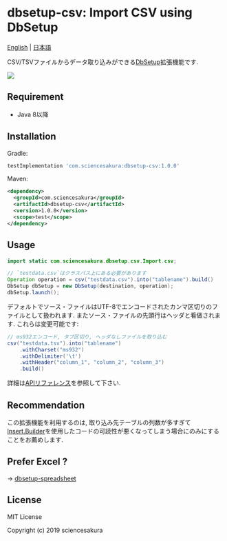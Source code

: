 # dbsetup-csv: Import CSV using DbSetup

[English](README.md) | [日本語](README.ja.md)

CSV/TSVファイルからデータ取り込みができる[DbSetup](http://dbsetup.ninja-squad.com/)拡張機能です.

![](https://github.com/sciencesakura/dbsetup-csv/workflows/build%20%26%20test/badge.svg)

## Requirement

* Java 8以降

## Installation

Gradle:

```groovy
testImplementation 'com.sciencesakura:dbsetup-csv:1.0.0'
```

Maven:

```xml
<dependency>
  <groupId>com.sciencesakura</groupId>
  <artifactId>dbsetup-csv</artifactId>
  <version>1.0.0</version>
  <scope>test</scope>
</dependency>
```

## Usage

```java
import static com.sciencesakura.dbsetup.csv.Import.csv;

// `testdata.csv`はクラスパス上にある必要があります
Operation operation = csv("testdata.csv").into("tablename").build()
DbSetup dbSetup = new DbSetup(destination, operation);
dbSetup.launch();
```

デフォルトでソース・ファイルはUTF-8でエンコードされたカンマ区切りのファイルとして扱われます. またソース・ファイルの先頭行はヘッダと看做されます. これらは変更可能です:

```java
// ms932エンコード, タブ区切り, ヘッダなしファイルを取り込む
csv("testdata.tsv").into("tablename")
    .withCharset("ms932")
    .withDelimiter('\t')
    .withHeader("column_1", "column_2", "column_3")
    .build()
```

詳細は[APIリファレンス](https://sciencesakura.github.io/dbsetup-csv/)を参照して下さい.

## Recommendation

この拡張機能を利用するのは, 取り込み先テーブルの列数が多すぎて[Insert.Builder](http://dbsetup.ninja-squad.com/apidoc/2.1.0/com/ninja_squad/dbsetup/operation/Insert.Builder.html)を使用したコードの可読性が悪くなってしまう場合にのみにすることをお薦めします.

## Prefer Excel ?

→ [dbsetup-spreadsheet](https://github.com/sciencesakura/dbsetup-spreadsheet)

## License

MIT License

Copyright (c) 2019 sciencesakura
